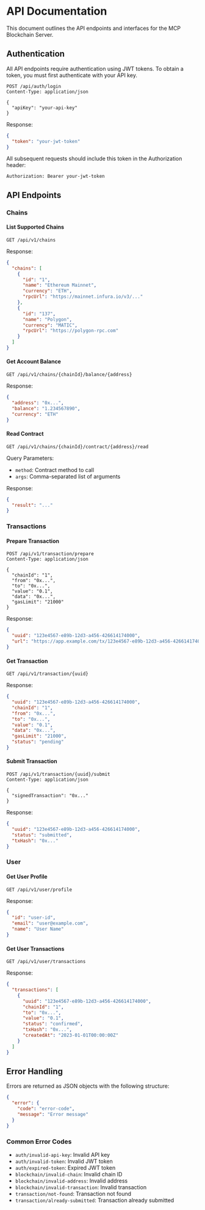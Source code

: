 # API Documentation

This document outlines the API endpoints and interfaces for the MCP Blockchain Server.

## Authentication

All API endpoints require authentication using JWT tokens. To obtain a token, you must first authenticate with your API key.

```http
POST /api/auth/login
Content-Type: application/json

{
  "apiKey": "your-api-key"
}
```

Response:

```json
{
  "token": "your-jwt-token"
}
```

All subsequent requests should include this token in the Authorization header:

```http
Authorization: Bearer your-jwt-token
```

## API Endpoints

### Chains

#### List Supported Chains

```http
GET /api/v1/chains
```

Response:

```json
{
  "chains": [
    {
      "id": "1",
      "name": "Ethereum Mainnet",
      "currency": "ETH",
      "rpcUrl": "https://mainnet.infura.io/v3/..."
    },
    {
      "id": "137",
      "name": "Polygon",
      "currency": "MATIC",
      "rpcUrl": "https://polygon-rpc.com"
    }
  ]
}
```

#### Get Account Balance

```http
GET /api/v1/chains/{chainId}/balance/{address}
```

Response:

```json
{
  "address": "0x...",
  "balance": "1.234567890",
  "currency": "ETH"
}
```

#### Read Contract

```http
GET /api/v1/chains/{chainId}/contract/{address}/read
```

Query Parameters:

- `method`: Contract method to call
- `args`: Comma-separated list of arguments

Response:

```json
{
  "result": "..."
}
```

### Transactions

#### Prepare Transaction

```http
POST /api/v1/transaction/prepare
Content-Type: application/json

{
  "chainId": "1",
  "from": "0x...",
  "to": "0x...",
  "value": "0.1",
  "data": "0x...",
  "gasLimit": "21000"
}
```

Response:

```json
{
  "uuid": "123e4567-e89b-12d3-a456-426614174000",
  "url": "https://app.example.com/tx/123e4567-e89b-12d3-a456-426614174000"
}
```

#### Get Transaction

```http
GET /api/v1/transaction/{uuid}
```

Response:

```json
{
  "uuid": "123e4567-e89b-12d3-a456-426614174000",
  "chainId": "1",
  "from": "0x...",
  "to": "0x...",
  "value": "0.1",
  "data": "0x...",
  "gasLimit": "21000",
  "status": "pending"
}
```

#### Submit Transaction

```http
POST /api/v1/transaction/{uuid}/submit
Content-Type: application/json

{
  "signedTransaction": "0x..."
}
```

Response:

```json
{
  "uuid": "123e4567-e89b-12d3-a456-426614174000",
  "status": "submitted",
  "txHash": "0x..."
}
```

### User

#### Get User Profile

```http
GET /api/v1/user/profile
```

Response:

```json
{
  "id": "user-id",
  "email": "user@example.com",
  "name": "User Name"
}
```

#### Get User Transactions

```http
GET /api/v1/user/transactions
```

Response:

```json
{
  "transactions": [
    {
      "uuid": "123e4567-e89b-12d3-a456-426614174000",
      "chainId": "1",
      "to": "0x...",
      "value": "0.1",
      "status": "confirmed",
      "txHash": "0x...",
      "createdAt": "2023-01-01T00:00:00Z"
    }
  ]
}
```

## Error Handling

Errors are returned as JSON objects with the following structure:

```json
{
  "error": {
    "code": "error-code",
    "message": "Error message"
  }
}
```

### Common Error Codes

- `auth/invalid-api-key`: Invalid API key
- `auth/invalid-token`: Invalid JWT token
- `auth/expired-token`: Expired JWT token
- `blockchain/invalid-chain`: Invalid chain ID
- `blockchain/invalid-address`: Invalid address
- `blockchain/invalid-transaction`: Invalid transaction
- `transaction/not-found`: Transaction not found
- `transaction/already-submitted`: Transaction already submitted
